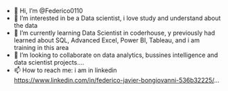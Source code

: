 - 👋 Hi, I’m @Federico0110
- 👀 I’m interested in be a Data scientist, i love study and understand about the data
- 🌱 I’m currently learning Data Scientist in coderhouse, y previously had learned about SQL, Advanced Excel, Power BI, Tableau, and i am training in this area
- 💞️ I’m looking to collaborate on data analytics, bussines intelligence and data scientist projects....
- 📫 How to reach me: i am in linkedin https://www.linkedin.com/in/federico-javier-bongiovanni-536b32225/...

<!---
Federico0110/Federico0110 is a ✨ special ✨ repository because its `README.md` (this file) appears on your GitHub profile.
You can click the Preview link to take a look at your changes.
--->
